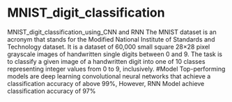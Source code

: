 # MNIST_digit_classification
MNIST_digit_classification_using_CNN and RNN
The MNIST dataset is an acronym that stands for the Modified National Institute of Standards and Technology dataset. It is a dataset of 60,000 small square 28×28 pixel grayscale images of handwritten single digits between 0 and 9. The task is to classify a given image of a handwritten digit into one of 10 classes representing integer values from 0 to 9, inclusively.
#Model
 Top-performing models are deep learning convolutional neural networks that achieve a classification accuracy of above 99%, However, RNN Model achieve classification accuracy of 97%
